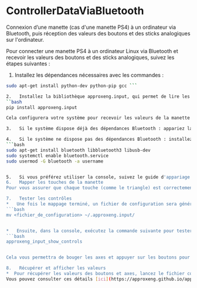 # ControllerDataViaBluetooth
Connexion d’une manette (cas d'une manette PS4) à un ordinateur via Bluetooth, puis réception des valeurs des boutons et des sticks analogiques sur l'ordinateur.

Pour connecter une manette PS4 à un ordinateur Linux via Bluetooth et recevoir les valeurs des boutons et des sticks analogiques, suivez les étapes suivantes :

1.   Installez les dépendances nécessaires avec les commandes :
   ```bash
   sudo apt-get install python-dev python-pip gcc ```

2.   Installez la bibliothèque approxeng.input, qui permet de lire les entrées de la manette :
   ``bash
   pip install approxeng.input

   Cela configurera votre système pour recevoir les valeurs de la manette PS4 sur un système Linux.

3.   Si le système dispose déjà des dépendances Bluetooth : appariez la manette avec l'ordinateur via l'interface graphique.

4.   Si le système ne dispose pas des dépendances Bluetooth : installez-les avec les commandes suivantes :
   ```bash
   sudo apt-get install bluetooth libbluetooth3 libusb-dev
   sudo systemctl enable bluetooth.service
   sudo usermod -G bluetooth -a username


5.   Si vous préférez utiliser la console, suivez le guide d'appariage de manette sur Linux : [approxeng.input Bluetooth pairing guide.](https://approxeng.github.io/approxeng.input/bluetooth.html)
6.   Mapper les touches de la manette
Pour vous assurer que chaque touche (comme le triangle) est correctement mappée, suivez les instructions de profilage disponibles ici : [approxeng.input Profiling Guide.](https://approxeng.github.io/approxeng.input/profiling.html)

7.   Tester les contrôles
*   Une fois le mappage terminé, un fichier de configuration sera généré. Déplacez ce fichier dans le dossier ~/.approxeng.input/ en utilisant la commande suivante :
   ```bash
   mv <fichier_de_configuration> ~/.approxeng.input/


*   Ensuite, dans la console, exécutez la commande suivante pour tester le fonctionnement des axes et des boutons :
   ```bash
   approxeng_input_show_controls


Cela vous permettra de bouger les axes et appuyer sur les boutons pour vérifier que les touches sont correctement mappées.

8.   Récupérer et afficher les valeurs
*  Pour récupérer les valeurs des boutons et axes, lancez le fichier controller.py. Ce fichier vous permettra de récupérer et d'afficher en temps réel les valeurs des boutons et des axes de la manette.
Vous pouvez consulter ces détails [ici](https://approxeng.github.io/approxeng.input/simpleusage.html)







